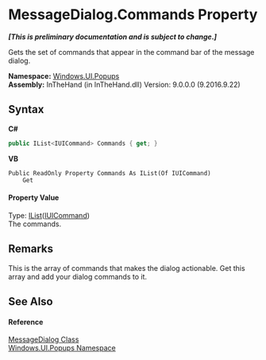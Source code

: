 # MessageDialog.Commands Property 
 _**\[This is preliminary documentation and is subject to change.\]**_

Gets the set of commands that appear in the command bar of the message dialog.

**Namespace:**&nbsp;<a href="N_Windows_UI_Popups">Windows.UI.Popups</a><br />**Assembly:**&nbsp;InTheHand (in InTheHand.dll) Version: 9.0.0.0 (9.2016.9.22)

## Syntax

**C#**<br />
``` C#
public IList<IUICommand> Commands { get; }
```

**VB**<br />
``` VB
Public ReadOnly Property Commands As IList(Of IUICommand)
	Get
```


#### Property Value
Type: <a href="http://msdn2.microsoft.com/en-us/library/5y536ey6" target="_blank">IList</a>(<a href="T_Windows_UI_Popups_IUICommand">IUICommand</a>)<br />The commands.

## Remarks
This is the array of commands that makes the dialog actionable. Get this array and add your dialog commands to it.

## See Also


#### Reference
<a href="T_Windows_UI_Popups_MessageDialog">MessageDialog Class</a><br /><a href="N_Windows_UI_Popups">Windows.UI.Popups Namespace</a><br />